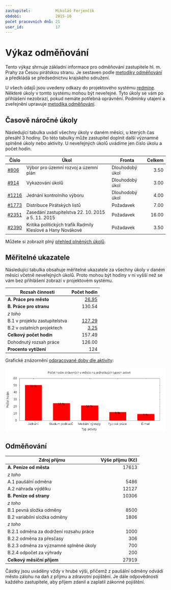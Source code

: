 ```yaml
---
zastupitel:           Mikuláš Ferjenčík
období:               2015-10
počet pracovních dnů: 21
user_id:              17
---
```

Výkaz odměňování
================

Tento výkaz shrnuje základní informace pro odměňování zastupitele hl. m. Prahy
za Česou pirátskou stranu. Je sestaven podle [metodiky odměňování][metodika]
a předkládá se předsednictvu krajského sdružení.

U všech údajů jsou uvedeny odkazy do projektového systému
[redmine](https://redmine.pirati.cz). Některé úkoly v tomto systému mohou být
neveřejné. Tyto úkoly se vám po přihlášení nezobrazí, pokud nemáte potřebná
oprávnění. Podmínky utajení a zveřejnění upravuje
[metodika odměňování][metodika].

Časově náročné úkoly
----------------------

Následující tabulka uvádí všechny úkoly v daném měsíci, u kterých čas přesáhl
3 hodiny. Do této tabulky může zastupitel doplnit další významné splněné úkoly
nebo aktivity. U neveřejných úkolů uvádíme jen číslo úkolu a počet hodin.

Číslo                                           |   Úkol                                                         |  ﻿Fronta           |  Celkem
------------------------------------------------|----------------------------------------------------------------|--------------------|-------:
[#806](https://redmine.pirati.cz/issues/806)    |   Výbor pro územní rozvoj a územní plán                        |  Dlouhodobý úkol   |  3.50  
[#914](https://redmine.pirati.cz/issues/914)    |   Vykazování úkolů                                             |  Dlouhodobý úkol   |  3.00  
[#1216](https://redmine.pirati.cz/issues/1216)  |   Jednání kontrolního výboru                                   |  Dlouhodobý úkol   |  4.00  
[#1773](https://redmine.pirati.cz/issues/1773)  |   Distribuce Pirátských listů                                  |  Požadavek         |  7.00  
[#2351](https://redmine.pirati.cz/issues/2351)  |   Zasedání zastupitelstva 22. 10. 2015 a 5. 11. 2015           |  Požadavek         |  16.00
[#2390](https://redmine.pirati.cz/issues/2390)  |   Kritika politických trafik Radmily Kleslové a Hany Novákové  |  Požadavek         |  3.50  

Můžete si zobrazit plný [přehled plněných úkolů][tasklist].

Měřitelné ukazatele
-------------------

Následující tabulka obsahuje měřitelné ukazatele za všechny úkoly v daném měsíci
včetně neveřejných úkolů. Proto mohou být hodiny v ní vyšší než se vám bez
přihlášení zobrazí v projektovém systému.

Rozsah činnosti                        | Počet hodin
--------------                         | ----------:
**A. Práce pro město**                 | [26.95][linktocityhours]
**B. Práce pro stranu**                | 130.54
*z toho*                               |
B.1 v projektu zastupitelstva          | [127.29][linktohomehours]
B.2 v ostatních projektech             | [3.25][linktootherhours]
**Celkový počet hodin**                | 157.49
Dohodnutý rozsah práce                 | 126.00
**Procento vytížení**                  | 124

Grafické znázornění [odpracované doby dle aktivity][activitylist]:

![Aktivity v měsíci](aktivity.png)




Odměňování
----------

Zdroj příjmu                           | Výše příjmu (Kč)
-----------------                      | --------------:
**A. Peníze od města**                 | 17613
*z toho*                               |
A.1 paušální odměna                    | 5486
A.2 náhrada výdělku                    | 12127
**B. Peníze od strany**                | 10306
*z toho*                               |
B.1 pevná složka odměny                | 8500
B.2 variabilní složka odměny           | 1806
*z toho*                               |
B.2.1 odměna za dodržení rozsahu práce | 1000
B.2.2 odměna za přesčasy               | 306
B.2.3 odměna za významné splněné úkoly | 700
B.2.4 odpočet za výhrady               | 200
**Celkový měsíční příjem**             | 27919

Částky jsou uváděny vždy v hrubé výši, přičemž z paušální odměny odvádí město zálohu na daň z příjmu a zdravotní pojištění. Je dále odpovědností každého zastupitele, aby příjem zdanil a zaplatil zákonné pojištění.

[metodika]: https://redmine.pirati.cz/projects/praha/wiki/Odm%C4%9B%C5%88ov%C3%A1n%C3%AD_zastupitel%C5%AF
[tasklist]: https://redmine.pirati.cz/projects/praha/time_entries/report?f[]=spent_on&f[]=user_id&op[user_id]==&f[]=cf_16&op[cf_16]=!*&f[]=&columns=month&criteria[]=issue&op[spent_on]=><&op[user_id]==&utf8=✓&v[spent_on][]=2015-10-01&v[spent_on][]=2015-10-31&v[user_id][]=17
[linktocityhours]: https://redmine.pirati.cz/projects/praha/time_entries?f[]=spent_on&f[]=user_id&f[]=cf_16&f[]=&op[cf_16]=*&op[spent_on]=><&op[user_id]==&utf8=✓&v[spent_on][]=2015-10-01&v[spent_on][]=2015-10-31&v[user_id][]=17
[linktohomehours]: https://redmine.pirati.cz/projects/praha/time_entries?f[]=spent_on&f[]=user_id&f[]=cf_16&f[]=&op[cf_16]=!*&op[spent_on]=><&op[user_id]==&utf8=✓&v[spent_on][]=2015-10-01&v[spent_on][]=2015-10-31&v[user_id][]=17
[linktootherhours]: https://redmine.pirati.cz/time_entries/report?f[]=spent_on&f[]=cf_16&op[cf_16]=%3D&v[cf_16][]=strana&f[]=project_id&op[project_id]=!&v[project_id][]=15&f[]=&columns=month&criteria[]=user&op[spent_on]=><&op[user_id]==&utf8=✓&v[spent_on][]=2015-10-01&v[spent_on][]=2015-10-31&v[user_id][]=17
[activitylist]: https://redmine.pirati.cz/projects/praha/time_entries/report?columns=month&criteria[]=activity&f[]=spent_on&f[]=user_id&f[]=&op[spent_on]=><&op[user_id]==&utf8=✓&v[spent_on][]=2015-10-01&v[spent_on][]=2015-10-31&v[user_id][]=17
